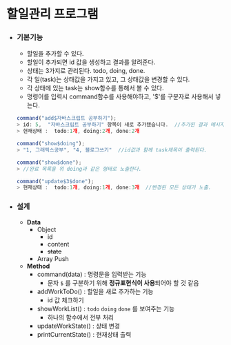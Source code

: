 # 할일관리 프로그램

- ### 기본기능

  - 할일을 추가할 수 있다.
  - 할일이 추가되면 id 값을 생성하고 결과를 알려준다.
  - 상태는 3가지로 관리된다. todo, doing, done.
  - 각 일(task)는 상태값을 가지고 있고, 그 상태값을 변경할 수 있다.
  - 각 상태에 있는 task는 show함수를 통해서 볼 수 있다.
  - 명령어를 입력시 command함수를 사용해야하고, '$'를 구분자로 사용해서 넣는다.

  ```javascript
  command("add$자바스크립트 공부하기");
  > id: 5,  "자바스크립트 공부하기" 항목이 새로 추가됐습니다.  //추가된 결과 메시지를 출력
  > 현재상태 :  todo:1개, doing:2개, done:2개

  command("show$doing");
  > "1, 그래픽스공부", "4, 블로그쓰기"  //id값과 함께 task제목이 출력된다.

  command("show$done");
  > //완료 목록을 위 doing과 같은 형태로 노출한다.

  command("update$3$done");
  > 현재상태 :  todo:1개, doing:1개, done:3개  //변경된 모든 상태가 노출.

  ```

- ### 설계

  - **Data**
    - Object
      - id
      - content
      - ~~state~~
    - Array Push
  - **Method**
    - command(data) : 명령문을 입력받는 기능
      - 문자 `$` 를 구분하기 위해 **정규표현식이 사용**되어야 할 것 같음
    - addWorkToDo() : 할일을 새로 추가하는 기능
      - id 값 체크하기
    - showWorkList() : `todo` `doing` `done` 를 보여주는 기능
      - 하나의 함수에서 전부 처리
    - updateWorkState() : 상태 변경
    - printCurrentState() : 현재상태 출력













































